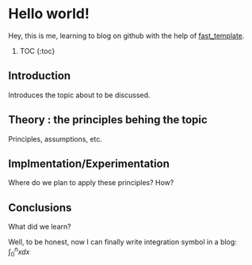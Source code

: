 # Hello world!

Hey, this is me, learning to blog on github with the help of [fast_template](https://github.com/fastai/fast_template).

1. TOC
{:toc}

## Introduction

Introduces the topic about to be discussed.

## Theory : the principles behing the topic

Principles, assumptions, etc.

## Implmentation/Experimentation

Where do we plan to apply these principles? How?

## Conclusions

What did we learn?

Well, to be honest, now I can finally write integration symbol in a blog: $\int_0^nx dx$
